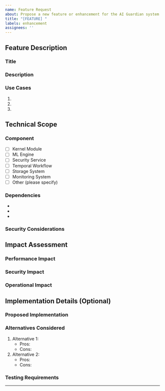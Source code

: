 ```yaml
---
name: Feature Request
about: Propose a new feature or enhancement for the AI Guardian system
title: "[FEATURE] "
labels: enhancement
assignees: ''
---
```


## Feature Description
### Title
<!-- Provide a clear and concise title under 256 characters that describes the feature purpose -->

### Description
<!-- Provide a detailed description of the proposed feature including its value proposition and alignment with system goals -->

### Use Cases
<!-- List specific use cases or scenarios where this feature adds value. Include at least one concrete use case with expected outcomes -->
1. 
2. 
3. 

## Technical Scope
### Component
<!-- Select the primary system component affected by this feature -->
- [ ] Kernel Module
- [ ] ML Engine
- [ ] Security Service
- [ ] Temporal Workflow
- [ ] Storage System
- [ ] Monitoring System
- [ ] Other (please specify)

### Dependencies
<!-- List all system components or external dependencies that would be affected -->
* 
* 
* 

### Security Considerations
<!-- Provide comprehensive security implications analysis and requirements. Must address potential security impacts and mitigation strategies -->

## Impact Assessment
### Performance Impact
<!-- Provide detailed analysis of expected impact on system performance. Must quantify expected overhead and demonstrate compliance with <5% target -->

### Security Impact
<!-- Analyze impact on system security posture. Must demonstrate maintenance of zero critical breaches requirement -->

### Operational Impact
<!-- Assess impact on system operations and maintenance. Must address contribution to 80% reduction in manual interventions -->

## Implementation Details (Optional)
### Proposed Implementation
<!-- If known, provide high-level implementation approach including technical approach and integration points -->

### Alternatives Considered
<!-- List alternative approaches considered with their trade-offs -->
1. Alternative 1:
   * Pros:
   * Cons:
2. Alternative 2:
   * Pros:
   * Cons:

### Testing Requirements
<!-- Outline specific testing needs and validation criteria -->

---
<!-- 
Validation Checklist:
- [ ] Title is under 256 characters and clearly describes feature purpose
- [ ] Description includes clear value proposition and system goals alignment
- [ ] At least one concrete use case is provided
- [ ] Security considerations are comprehensively addressed
- [ ] Performance impact is quantified and meets <5% overhead target
- [ ] Security impact analysis demonstrates zero critical breaches maintenance
- [ ] Operational impact shows contribution to 80% manual intervention reduction
-->
